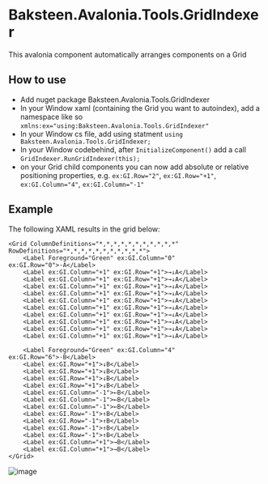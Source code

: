 # Baksteen.Avalonia.Tools.GridIndexer
This avalonia component automatically arranges components on a Grid

## How to use
- Add nuget package Baksteen.Avalonia.Tools.GridIndexer
- In your Window xaml (containing the Grid you want to autoindex), add a namespace like so `xmlns:ex="using:Baksteen.Avalonia.Tools.GridIndexer"`
- In your Window cs file, add using statment `using Baksteen.Avalonia.Tools.GridIndexer;`
- In your Window codebehind, after `InitializeComponent()` add a call `GridIndexer.RunGridIndexer(this);`
- on your Grid child components you can now add absolute or relative positioning properties, e.g. `ex:GI.Row="2"`, `ex:GI.Row="+1"`, `ex:GI.Column="4"`, `ex:GI.Column="-1"`

## Example

The following XAML results in the grid below:
```xaml
<Grid ColumnDefinitions="*,*,*,*,*,*,*,*,*,*,*" RowDefinitions="*,*,*,*,*,*,*,*,*,*,*">
    <Label Foreground="Green" ex:GI.Column="0" ex:GI.Row="0">·A</Label>
    <Label ex:GI.Column="+1" ex:GI.Row="+1">→↓A</Label>
    <Label ex:GI.Column="+1" ex:GI.Row="+1">→↓A</Label>
    <Label ex:GI.Column="+1" ex:GI.Row="+1">→↓A</Label>
    <Label ex:GI.Column="+1" ex:GI.Row="+1">→↓A</Label>
    <Label ex:GI.Column="+1" ex:GI.Row="+1">→↓A</Label>
    <Label ex:GI.Column="+1" ex:GI.Row="+1">→↓A</Label>
    <Label ex:GI.Column="+1" ex:GI.Row="+1">→↓A</Label>
    <Label ex:GI.Column="+1" ex:GI.Row="+1">→↓A</Label>
    <Label ex:GI.Column="+1" ex:GI.Row="+1">→↓A</Label>
    <Label ex:GI.Column="+1" ex:GI.Row="+1">→↓A</Label>
    
    <Label Foreground="Green" ex:GI.Column="4" ex:GI.Row="6">·B</Label>
    <Label ex:GI.Row="+1">↓B</Label>
    <Label ex:GI.Row="+1">↓B</Label>
    <Label ex:GI.Row="+1">↓B</Label>
    <Label ex:GI.Row="+1">↓B</Label>
    <Label ex:GI.Column="-1">←B</Label>
    <Label ex:GI.Column="-1">←B</Label>
    <Label ex:GI.Column="-1">←B</Label>
    <Label ex:GI.Row="-1">↑B</Label>
    <Label ex:GI.Row="-1">↑B</Label>
    <Label ex:GI.Row="-1">↑B</Label>
    <Label ex:GI.Row="-1">↑B</Label>
    <Label ex:GI.Column="+1">→B</Label>
    <Label ex:GI.Column="+1">→B</Label>
</Grid>
```

![image](https://github.com/jpmikkers/Baksteen.Avalonia.Tools.GridIndexer/assets/10578746/fba02f9b-10d1-4b29-8924-42788d6722a1)

